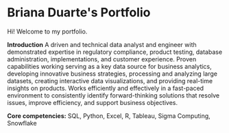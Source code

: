 # Briana Duarte's Portfolio

Hi! Welcome to my portfolio.

**Introduction**
A driven and technical data analyst and engineer with demonstrated expertise in regulatory compliance, product testing, database administration, implementations, and customer experience. Proven capabilities working serving as a key data source for business analytics, developing innovative business strategies, processing and analyzing large datasets, creating interactive data visualizations, and providing real-time insights on products. Works efficiently and effectively in a fast-paced environment to consistently identify forward-thinking solutions that resolve issues, improve efficiency, and support business objectives.

**Core competencies:**
SQL, Python, Excel, R, Tableau, Sigma Computing, Snowflake
